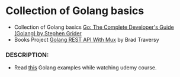 # Collection of Golang basics

- Collection of Golang basics [Go: The Complete Developer's Guide (Golang) by Stephen Grider](https://www.udemy.com/go-the-complete-developers-guide/)
- Books Project [Golang REST API With Mux](https://www.youtube.com/watch?v=SonwZ6MF5BE&t=185s) by Brad Traversy

### DESCRIPTION:

- Read [this](https://gobyexample.com/) Golang examples while watching udemy course.
